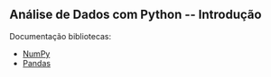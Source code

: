 ## Análise de Dados com Python -- Introdução

Documentação bibliotecas:

<ul>
  <li><a href="https://numpy.org/doc/stable/user/absolute_beginners.html">NumPy</a></li>
  <li><a href="https://pandas.pydata.org/docs/getting_started/index.html#getting-started">Pandas</a></li>
</ul>







